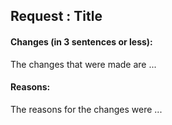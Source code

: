 ## Request : Title

#### Changes (in 3 sentences or less):

The changes that were made are ...

#### Reasons: 

The reasons for the changes were ...
